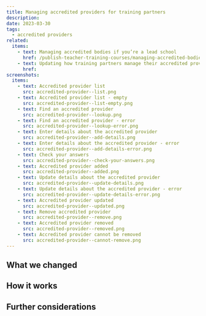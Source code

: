 ```yaml
---
title: Managing accredited providers for training partners
description:
date: 2023-03-30
tags:
  - accredited providers
related:
  items:
    - text: Managing accredited bodies if you’re a lead school
      href: /publish-teacher-training-courses/managing-accredited-bodies-if-youre-a-lead-school/
    - text: Updating how training partners manage their accredited providers
      href:
screenshots:
  items:
    - text: Accredited provider list
      src: accredited-provider--list.png
    - text: Accredited provider list - empty
      src: accredited-provider--list-empty.png
    - text: Find an accredited provider
      src: accredited-provider--lookup.png
    - text: Find an accredited provider - error
      src: accredited-provider--lookup-error.png
    - text: Enter details about the accredited provider
      src: accredited-provider--add-details.png
    - text: Enter details about the accredited provider - error
      src: accredited-provider--add-details-error.png
    - text: Check your answers
      src: accredited-provider--check-your-answers.png
    - text: Accredited provider added
      src: accredited-provider--added.png
    - text: Update details about the accredited provider
      src: accredited-provider--update-details.png
    - text: Update details about the accredited provider - error
      src: accredited-provider--update-details-error.png
    - text: Accredited provider updated
      src: accredited-provider--updated.png
    - text: Remove accredited provider
      src: accredited-provider--remove.png
    - text: Accredited provider removed
      src: accredited-provider--removed.png
    - text: Accredited provider cannot be removed
      src: accredited-provider--cannot-remove.png
---
```


## What we changed

## How it works

## Further considerations
